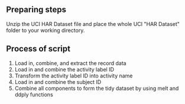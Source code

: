 ## Preparing steps
Unzip the UCI HAR Dataset file and place the whole UCI "HAR Dataset" folder to your working directory.

## Process of script
1. Load in, combine, and extract the record data
2. Load in and combine the activity label ID
3. Transform the activity label ID into activity name
4. Load in and combine the subject ID
5. Combine all components to form the tidy dataset by using melt and ddply functions

